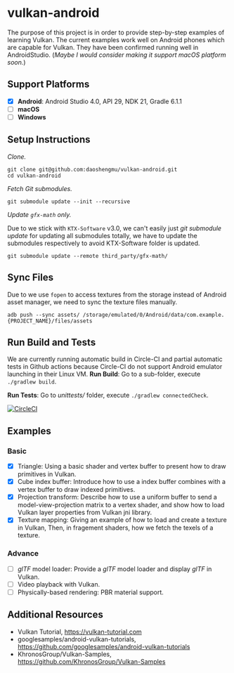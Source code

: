 # vulkan-android
The purpose of this project is in order to provide step-by-step examples of learning Vulkan. The current examples work well on Android phones which are capable for Vulkan. They have been confirmed running well in AndroidStudio. (*Maybe I would consider making it support macOS platform soon.*)

## Support Platforms
- [x] **Android**: Android Studio 4.0, API 29, NDK 21, Gradle 6.1.1
- [ ] **macOS**
- [ ] **Windows**

## Setup Instructions
*Clone.*
```
git clone git@github.com:daoshengmu/vulkan-android.git
cd vulkan-android
```
*Fetch Git submodules.*
```
git submodule update --init --recursive
```
*Update `gfx-math` only.*

Due to we stick with `KTX-Software` v3.0, we can't easily just *git submodule update* for updating all submodules totally, we have to update the submodules respectively to avoid KTX-Software folder is updated.
```
git submodule update --remote third_party/gfx-math/
```

## Sync Files
Due to we use `fopen` to access textures from the storage instead of Android asset manager, we need to sync the texture files manually.
```
adb push --sync assets/ /storage/emulated/0/Android/data/com.example.{PROJECT_NAME}/files/assets
```

## Run Build and Tests
We are currently running automatic build in Circle-CI and partial automatic tests in Github actions because Circle-CI do not support Android emulator launching in their Linux VM.
**Run Build**: Go to a sub-folder, execute `./gradlew build`.

**Run Tests**: Go to *unittests/* folder, execute `./gradlew connectedCheck`.

[![CircleCI](https://circleci.com/gh/daoshengmu/vulkan-android.svg?style=shield)](https://circleci.com/gh/daoshengmu/vulkan-android)

## Examples
### Basic
- [x] Triangle: Using a basic shader and vertex buffer to present how to draw primitives in Vulkan.
- [x] Cube index buffer: Introduce how to use a index buffer combines with a vertex buffer to draw indexed primitives. 
- [x] Projection transform: Describe how to use a uniform buffer to send a model-view-projection matrix to a vertex shader, and show how to load Vulkan layer properties from Vulkan jni library.
- [x] Texture mapping: Giving an example of how to load and create a texture in Vulkan, Then, in fragement shaders, how we fetch the texels of a texture.

### Advance
- [ ] *glTF* model loader: Provide a *glTF* model loader and display *glTF* in Vulkan.
- [ ] Video playback with Vulkan.
- [ ] Physically-based rendering: PBR material support.

## Additional Resources
- Vulkan Tutorial, https://vulkan-tutorial.com
- googlesamples/android-vulkan-tutorials, https://github.com/googlesamples/android-vulkan-tutorials
- KhronosGroup/Vulkan-Samples, https://github.com/KhronosGroup/Vulkan-Samples